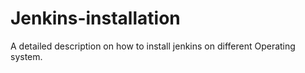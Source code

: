 # Jenkins-installation
A detailed description on how to install jenkins on different Operating system.
